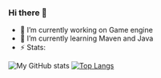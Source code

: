 ### Hi there 👋
- 🔭 I’m currently working on Game engine
- 🌱 I’m currently learning Maven and Java
- ⚡ Stats:

![My GitHub stats](https://github-readme-stats.vercel.app/api?username=ThreshMain&show_icons=true&theme=radical)
[![Top Langs](https://github-readme-stats.vercel.app/api/top-langs/?username=ThreshMain&show_icons=true&theme=radical)](https://github.com/anuraghazra/github-readme-stats)
